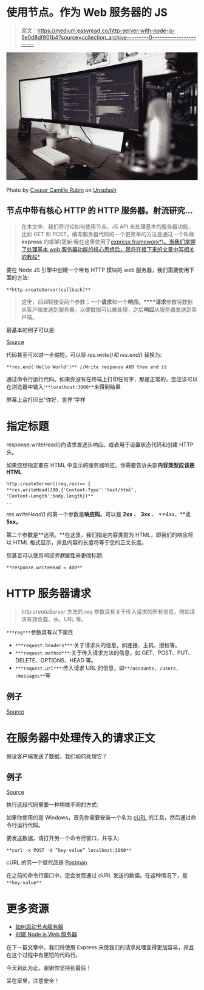 # 使用节点。作为 Web 服务器的 JS

> 原文：<https://medium.easyread.co/http-server-with-node-js-5e0d8df901b4?source=collection_archive---------0----------------------->

![](img/9d5f8a85ff31ed641e36301e0adeee66.png)

Photo by [Caspar Camille Rubin](https://unsplash.com/@casparrubin?utm_source=unsplash&utm_medium=referral&utm_content=creditCopyText) on [Unsplash](https://unsplash.com/?utm_source=unsplash&utm_medium=referral&utm_content=creditCopyText)

## 节点中带有核心 HTTP 的 HTTP 服务器。射流研究…

> 在本文中，我们将讨论如何使用节点。JS API 来处理基本的服务器功能，比如 GET 和 POST。编写服务器代码的一个更简单的方法是通过一个叫做 **express** 的框架(更新:我在这里使用了[express framework*)。当我们掌握了处理基本 web 服务器功能的核心思想后，我将在接下来的文章中写相关的教程*](https://medium.com/easyread/introduction-to-express-js-246191ec05f2)

要在 Node JS 引擎中创建一个带有 HTTP 模块的 web 服务器，我们需要使用下面的方法:

```
**http.createServer(callback)**
```

> 这里，*回调*将接受两个参数；一个**请求**和一个**响应。****请求**参数将数据从客户端发送到服务器，以便数据可以被处理，之后**响应**从服务器发送到客户端。

最基本的例子可以是:

[Source](https://gist.github.com/HussainArif12/14abf0cf1b31fb8edb214b6e3c3a531b)

代码甚至可以进一步缩短。可以将 *res.write()和 res.end()* 替换为:

```
**res.end('Hello World')** //Write response AND then end it 
```

通过命令行运行代码。如果你没有在终端上打印任何字，那是正常的。您应该可以在浏览器中输入:`**localhost:3000**`来得到结果

屏幕上会打印出“你好，世界”字样

# 指定标题

response.writeHead()向请求发送头响应。或者用于设置状态代码和创建 HTTP 头。

如果您想指定要在 HTML 中显示的服务器响应。你需要告诉头部**内容类型应该是 HTML**

```
http.createServer((req,res)=> {
**res.writeHead(200,{'Content-Type':'text/html',
'Content-Length':body.length})**
..
```

*res.writeHead()* 的第一个参数是**响应码**。可以是 **2xx** 、 **3xx** 、 **4xx、**或 **5xx。**

第二个参数是**选项。**在这里，我们指定内容类型为 HTML，即我们的响应将以 HTML 格式显示，并且内容的长度将等于您的正文长度。

您甚至可以使用*响应参数*属性来更改标题:

```
**response.writeHead = 400**
```

# HTTP 服务器请求

> *http.createServer* 方法的 *req* 参数具有关于传入请求的所有信息，例如请求有效负载、头、URL 等。

`***req***`参数具有以下属性

*   `***request.headers***`:关于请求头的信息，如连接、主机、授权等。
*   `***request.method***`:关于传入请求方法的信息，如 GET、POST、PUT、DELETE、OPTIONS、HEAD 等。
*   `***request.url***`:传入请求 URL 的信息，如`**/accounts, /users, /messages**`等

## 例子

[Source](https://gist.github.com/HussainArif12/0906ff8ef80dd77d0018833590595326)

# 在服务器中处理传入的请求正文

假设客户端发送了数据，我们如何处理它？

## 例子

[Source](https://gist.github.com/HussainArif12/1c8664cb262d0e3569aa00cf98aa7b89)

执行这段代码需要一种稍微不同的方式:

如果你使用的是 Windows，首先你需要安装一个名为 [cURL](https://curl.haxx.se/windows/) 的工具，然后通过命令行运行代码。

要发送数据，请打开另一个命令行窗口，并写入:

```
**curl -x POST -d “key-value” localhost:3000**
```

cURL 的另一个替代品是 [Postman](https://www.postman.com/product/api-client)

在之前的命令行窗口中，您会发现通过 cURL 发送的数据。在这种情况下，是`**key-value**`

# 更多资源

*   [如何启动节点服务器](https://stackabuse.com/how-to-start-a-node-server-examples-with-the-most-popular-frameworks/)
*   [创建 Node.js Web 服务器](https://www.tutorialsteacher.com/nodejs/create-nodejs-web-server)

在下一篇文章中，我们将使用 Express 来使我们的请求处理变得更加容易，并且在这个过程中有更短的代码行。

今天到此为止。谢谢你坚持到最后！

呆在家里，注意安全！
